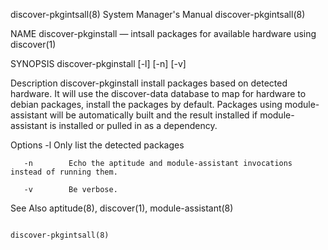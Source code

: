 discover-pkgintsall(8)                                                                                                                          System Manager's Manual                                                                                                                          discover-pkgintsall(8)

NAME
       discover-pkginstall — intsall packages for available hardware using discover(1)

SYNOPSIS
       discover-pkginstall [-l]  [-n]  [-v]

Description
       discover-pkginstall  install  packages  based  on  detected hardware.  It will use the discover-data database to map for hardware to debian packages, install the packages by default.  Packages using module-assistant will be automatically built and the result installed if module-assistant is installed or
       pulled in as a dependency.

Options
       -l        Only list the detected packages

       -n        Echo the aptitude and module-assistant invocations instead of running them.

       -v        Be verbose.

See Also
       aptitude(8), discover(1), module-assistant(8)

                                                                                                                                                                                                                                                                                                 discover-pkgintsall(8)
